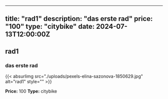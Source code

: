 
---
title: "rad1"
description: "das erste rad"
price: "100"
type: "citybike"
date: 2024-07-13T12:00:00Z
---

## rad1

### das erste rad

{{< absurlimg src="./uploads/pexels-elina-sazonova-1850629.jpg" alt="rad1" style="" >}}

**Price:** 100
**Type:** citybike
